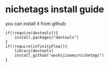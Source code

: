 # nichetags install guide
you can install it from github:

```
if(!require(devtools)){
	install.packages("devtools")
}
if(!require(infinityFlow)){
	library(devtools)
	install_github("woshijiaomu/nichetags")
}
```
